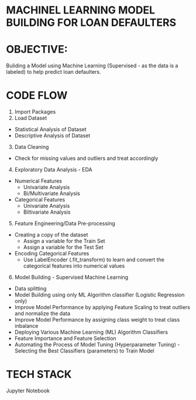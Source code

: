 # MACHINEL LEARNING MODEL BUILDING FOR LOAN DEFAULTERS

# OBJECTIVE:
Buliding a Model using Machine Learning (Supervised - as the data is a labeled) to help predict loan defaulters.

# CODE FLOW
1. Import Packages
2. Load Dataset
-  Statistical Analysis of Dataset
-  Descriptive Analysis of Dataset
3. Data Cleaning
-  Check for missing values and outliers and treat accordingly
4. Exploratory Data Analysis - EDA
-  Numerical Features
   - Univariate Analysis
   - Bi/Multivariate Analysis
-  Categorical Features
   - Univariate Analysis
   - Biltivariate Analysis
5. Feature Engineering/Data Pre-processing
-  Creating a copy of the dataset
   - Assign a variable for the Train Set
   - Assign a variable for the Test Set
-  Encoding Categorical Features
   - Use LabelEncoder (.fit_transform) to learn and convert the categorical features into numerical values
6. Model Building - Supervised Machine Learning
-  Data splitting
-  Model Building using only ML Algorithm classifier (Logistic Regression only)
-  Improve Model Performance by applying Feature Scaling to treat outliers and normalize the data
-  Improve Model Performance by assigning class weight to treat class inbalance
-  Deploying Various Machine Learning (ML) Algorithm Classifiers
-  Feature Importance and Feature Selection
-  Automating the Process of Model Tuning (Hyperparameter Tuning) - Selecting the Best Classifiers (parameters) to Train Model

# TECH STACK
Jupyter Notebook
